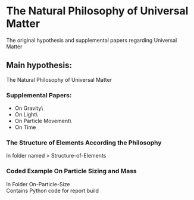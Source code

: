 # The Natural Philosophy of Universal Matter
The original hypothesis and supplemental papers regarding Universal Matter

## Main hypothesis:
The Natural Philosophy of Universal Matter

### Supplemental Papers:
* On Gravity\
* On Light\
* On Particle Movement\
* On Time

### The Structure of Elements According the Philosophy
In folder named > Structure-of-Elements
  
### Coded Example On Particle Sizing and Mass
In Folder On-Particle-Size\
Contains Python code for report build
